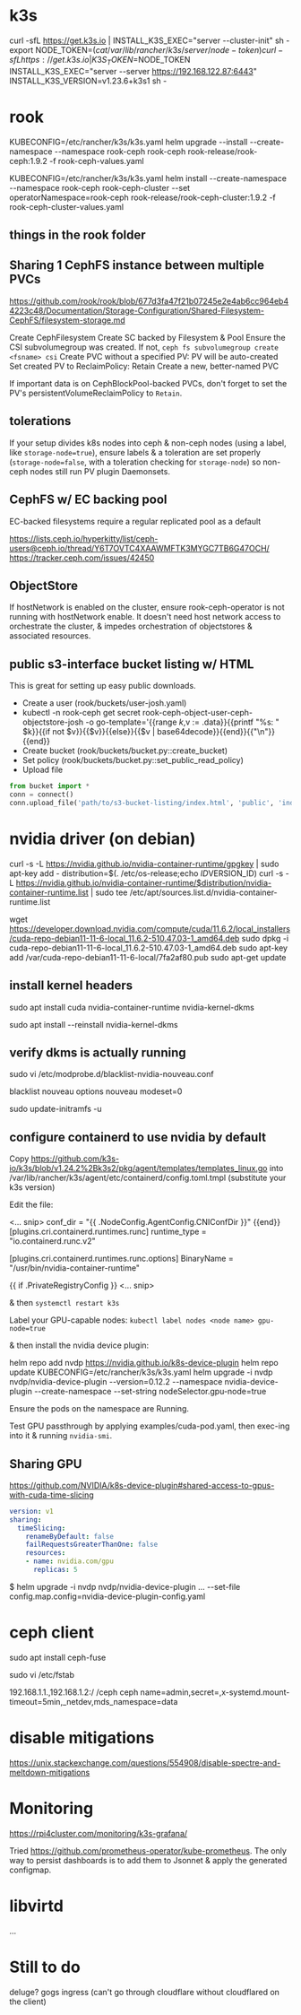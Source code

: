 # k3s

curl -sfL https://get.k3s.io | INSTALL_K3S_EXEC="server --cluster-init" sh -
export NODE_TOKEN=$(cat /var/lib/rancher/k3s/server/node-token)
curl -sfL https://get.k3s.io | K3S_TOKEN=$NODE_TOKEN INSTALL_K3S_EXEC="server --server https://192.168.122.87:6443" INSTALL_K3S_VERSION=v1.23.6+k3s1 sh -


# rook

KUBECONFIG=/etc/rancher/k3s/k3s.yaml helm upgrade --install --create-namespace --namespace rook-ceph rook-ceph rook-release/rook-ceph:1.9.2 -f rook-ceph-values.yaml

KUBECONFIG=/etc/rancher/k3s/k3s.yaml helm install --create-namespace --namespace rook-ceph rook-ceph-cluster --set operatorNamespace=rook-ceph rook-release/rook-ceph-cluster:1.9.2 -f rook-ceph-cluster-values.yaml

## things in the rook folder

## Sharing 1 CephFS instance between multiple PVCs

https://github.com/rook/rook/blob/677d3fa47f21b07245e2e4ab6cc964eb44223c48/Documentation/Storage-Configuration/Shared-Filesystem-CephFS/filesystem-storage.md

Create CephFilesystem
Create SC backed by Filesystem & Pool
Ensure the CSI subvolumegroup was created. If not, `ceph fs subvolumegroup create <fsname> csi`
Create PVC without a specified PV: PV will be auto-created
Set created PV to ReclaimPolicy: Retain
Create a new, better-named PVC

If important data is on CephBlockPool-backed PVCs, don't forget to set the PV's persistentVolumeReclaimPolicy to `Retain`.

## tolerations
If your setup divides k8s nodes into ceph & non-ceph nodes (using a label, like `storage-node=true`), ensure labels & a toleration are set properly (`storage-node=false`, with a toleration checking for `storage-node`) so non-ceph nodes still run PV plugin Daemonsets.

## CephFS w/ EC backing pool

EC-backed filesystems require a regular replicated pool as a default

https://lists.ceph.io/hyperkitty/list/ceph-users@ceph.io/thread/Y6T7OVTC4XAAWMFTK3MYGC7TB6G47OCH/
https://tracker.ceph.com/issues/42450


## ObjectStore

If hostNetwork is enabled on the cluster, ensure rook-ceph-operator is not running with hostNetwork enable. It doesn't need host network access to orchestrate the cluster, & impedes orchestration of objectstores & associated resources.

## public s3-interface bucket listing w/ HTML

This is great for setting up easy public downloads.

- Create a user (rook/buckets/user-josh.yaml)
- kubectl -n rook-ceph get secret rook-ceph-object-user-ceph-objectstore-josh -o go-template='{{range $k,$v := .data}}{{printf "%s: " $k}}{{if not $v}}{{$v}}{{else}}{{$v | base64decode}}{{end}}{{"\n"}}{{end}}
- Create bucket (rook/buckets/bucket.py::create_bucket)
- Set policy (rook/buckets/bucket.py::set_public_read_policy)
- Upload file
```python
from bucket import *
conn = connect()
conn.upload_file('path/to/s3-bucket-listing/index.html', 'public', 'index.html', ExtraArgs={'ContentType': 'text/html'})
```


# nvidia driver (on debian)
curl -s -L https://nvidia.github.io/nvidia-container-runtime/gpgkey |   sudo apt-key add -
distribution=$(. /etc/os-release;echo $ID$VERSION_ID)
curl -s -L https://nvidia.github.io/nvidia-container-runtime/$distribution/nvidia-container-runtime.list |   sudo tee /etc/apt/sources.list.d/nvidia-container-runtime.list

wget https://developer.download.nvidia.com/compute/cuda/11.6.2/local_installers/cuda-repo-debian11-11-6-local_11.6.2-510.47.03-1_amd64.deb
sudo dpkg -i cuda-repo-debian11-11-6-local_11.6.2-510.47.03-1_amd64.deb
sudo apt-key add /var/cuda-repo-debian11-11-6-local/7fa2af80.pub
sudo apt-get update

## install kernel headers

sudo apt install cuda nvidia-container-runtime nvidia-kernel-dkms

sudo apt install --reinstall nvidia-kernel-dkms
## verify dkms is actually running

sudo vi /etc/modprobe.d/blacklist-nvidia-nouveau.conf

blacklist nouveau
options nouveau modeset=0

sudo update-initramfs -u

## configure containerd to use nvidia by default

Copy https://github.com/k3s-io/k3s/blob/v1.24.2%2Bk3s2/pkg/agent/templates/templates_linux.go into /var/lib/rancher/k3s/agent/etc/containerd/config.toml.tmpl (substitute your k3s version)

Edit the file:

<... snip>
  conf_dir = "{{ .NodeConfig.AgentConfig.CNIConfDir }}"
{{end}}
[plugins.cri.containerd.runtimes.runc]
  runtime_type = "io.containerd.runc.v2"

[plugins.cri.containerd.runtimes.runc.options]
  BinaryName = "/usr/bin/nvidia-container-runtime"

{{ if .PrivateRegistryConfig }}
<... snip>


& then `systemctl restart k3s`

Label your GPU-capable nodes: `kubectl label nodes <node name> gpu-node=true`

& then install the nvidia device plugin:

helm repo add nvdp https://nvidia.github.io/k8s-device-plugin
helm repo update
KUBECONFIG=/etc/rancher/k3s/k3s.yaml helm upgrade -i nvdp nvdp/nvidia-device-plugin --version=0.12.2 --namespace nvidia-device-plugin --create-namespace --set-string nodeSelector.gpu-node=true


Ensure the pods on the namespace are Running.

Test GPU passthrough by applying examples/cuda-pod.yaml, then exec-ing into it & running `nvidia-smi`.

## Sharing GPU

https://github.com/NVIDIA/k8s-device-plugin#shared-access-to-gpus-with-cuda-time-slicing

```yaml
version: v1
sharing:
  timeSlicing:
    renameByDefault: false
    failRequestsGreaterThanOne: false
    resources:
    - name: nvidia.com/gpu
      replicas: 5
```

$ helm upgrade -i nvdp nvdp/nvidia-device-plugin ... --set-file config.map.config=nvidia-device-plugin-config.yaml

# ceph client

sudo apt install ceph-fuse

sudo vi /etc/fstab

192.168.1.1.,192.168.1.2:/    /ceph   ceph    name=admin,secret=<secret key>,x-systemd.mount-timeout=5min,_netdev,mds_namespace=data


# disable mitigations
https://unix.stackexchange.com/questions/554908/disable-spectre-and-meltdown-mitigations

# Monitoring

https://rpi4cluster.com/monitoring/k3s-grafana/

Tried https://github.com/prometheus-operator/kube-prometheus. The only way to persist dashboards is to add them to Jsonnet & apply the generated configmap.

# libvirtd

...

# Still to do

deluge?
gogs ingress (can't go through cloudflare without cloudflared on the client)
